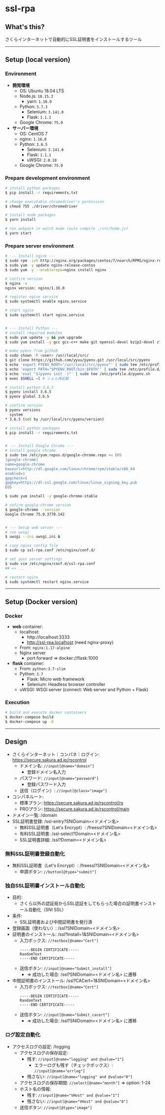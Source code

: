 # ssl-rpa

## What's this?

さくらインターネットで自動的にSSL証明書をインストールするツール

***

## Setup (local version)

### Environment
- **開発環境**
    - OS: Ubuntu 18.04 LTS
    - Node.js: `10.15.3`
        - yarn: `1.16.0`
    - Python: `3.7.3`
        - Selenium: `3.141.0`
        - Flask: `1.1.1`
    - Google Chrome: `75.0`
- **サーバー環境**
    - OS: CentOS 7
    - nginx: `1.16.0`
    - Python: `3.6.5`
        - Selenium: `3.141.0`
        - Flask: `1.1.1`
        - uWSGI: `2.0.18`
    - Google Chrome: `75.0`

### Prepare development environment
```bash
# install python packages
$ pip install -r requirements.txt

# change executable chromedriver's permission
$ chmod 755 ./driver/chromedriver

# install node packages
$ yarn install

# run webpack in watch mode (auto compile ./src/home.js)
$ yarn start
```

### Prepare server environment
```bash
# --- Install nginx ---
$ sudo rpm -ivh http://nginx.org/packages/centos/7/noarch/RPMS/nginx-release-centos-7-0.el7.ngx.noarch.rpm
$ sudo yum -y update nginx-release-centos
$ sudo yum -y --enablerepo=nginx install nginx

# confirm version
$ nginx -v
nginx version: nginx/1.16.0

# register nginx service
$ sudo systemctl enable nginx.service

# start nginx
$ sudo systemctl start nginx.service


# --- Install Python ---
# install required modules
$ sudo yum update -y && yum upgrade
$ sudo yum install -y gcc gcc-c++ make git openssl-devel bzip2-devel zlib-devel r sqlite-devel openssl-devel

# make pyenv from github
$ sudo chown -R <user> /usr/local/src/
$ git clone https://github.com/yyuu/pyenv.git /usr/local/src/pyenv
$ echo 'export PYENV_ROOT="/usr/local/src/pyenv"' | sudo tee /etc/profile.d/pyenv.sh
$ echo 'export PATH="$PYENV_ROOT/bin:$PATH"' | sudo tee /etc/profile.d/pyenv.sh
$ echo 'eval "$(pyenv init -)"' | sudo tee /etc/profile.d/pyenv.sh
$ exec $SHELL –l # シェル再起動

# install python 3.6.5
$ pyenv install 3.6.5
$ pyenv global 3.6.5

# confirm version
$ pyenv versions
  system
* 3.6.5 (set by /usr/local/src/pyenv/version)

# install python packages
$ pip install -r requirements.txt


# --- Install Google Chrome ---
# install google chrome
$ sudo tee /etc/yum.repos.d/google-chrome.repo << EOS
[google-chrome]
name=google-chrome
baseurl=http://dl.google.com/linux/chrome/rpm/stable/x86_64
enabled=1
gpgcheck=1
gpgkey=https://dl-ssl.google.com/linux/linux_signing_key.pub
EOS

$ sudo yum install -y google-chrome-stable

# cofirm google-chrome version
$ google-chrome --version
Google Chrome 75.0.3770.142


# --- Setup web server ---
# run uwsgi
$ uwsgi --ini uwsgi.ini &

# copy nginx config file
$ sudo cp ssl-rpa.conf /etc/nginx/conf.d/

# set your server settings
$ sudo vim /etc/nginx/conf.d/ssl-rpa.conf
## => ...

# restart nginx
$ sudo systemctl restart nginx.service
```

***

## Setup (Docker version)

### Docker
- **web** container:
    - localhost:
        - http://localhost:3333
        - http://ssl-rpa.localhost (need nginx-proxy)
    - From: `nginx:1.17-alpine`
    - Nginx server
        - port forward => docker://flask:1000
- **flask** container:
    - From: `python:3.7-slim`
    - Python: `3.7`
        - Flask: Micro web framework
        - Selenium: Headless browser controller
    - uWSGI: WSGI server (connect: Web server and Python + Flask)

### Execution
```bash
# build and execute docker containers
$ docker-compose build
$ docker-compose up -d
```

***

## Design

- さくらインターネット｜コンパネ｜ログイン: https://secure.sakura.ad.jp/rscontrol
    - ドメイン名: `//input[@name="domain"]`
        - 登録ドメイン名入力
    - パスワード: `//input[@name="password"]`
        - 登録パスワード入力
    - 送信（ログイン）: `//input[@class="image"]`
- コンパネルート:
    - 標準プラン: https://secure.sakura.ad.jp/rscontrol/rs
    - PROプラン: https://secure.sakura.ad.jp/rscontrol/main
- ドメイン一覧: /domain
- SSL証明書登録: /ssl-entry?SNIDomain=<ドメイン名>
    - 無料SSL証明書（Let's Encrypt）: /freessl?SNIDomain=<ドメイン名>
    - 有料SSL証明書: /ssl-select?Domain=<ドメイン名>
    - SSL証明書詳細: /ssl?Domain=<ドメイン名>

### 無料SSL証明書登録自動化
- 無料SSL証明書（Let's Encrypt）: /freessl?SNIDomain=<ドメイン名>
    - 申請ボタン: `//button[@type="submit"]`

### 独自SSL証明書インストール自動化
- 目的:
    - さくら以外の認証局からSSL認証をしてもらった場合の証明書インストール自動化（SNI SSL）
- 条件:
    - SSL証明書および中間証明書を発行済
- 登録画面（使わない）: /ssl?SNIDomain=<ドメイン名>
- 証明書のインストール: /ssl?Install=1&SNIDomain=<ドメイン名>
    - 入力ボックス: `//textbox[@name="Cert"]`
        ```ssl
        -----BEGIN CERTIFICATE-----
        RandomText
        -----END CERTIFICATE-----
        ```
    - 送信ボタン: `//input[@name="Submit_install"]`
        - => 成功した場合: /ssl?SNIDomain=<ドメイン名> に遷移
- 中間証明書のインストール: /ssl?CACert=1&SNIDomain=<ドメイン名>
    - 入力ボックス: `//textbox[@name="Cert"]`
        ```ssl
        -----BEGIN CERTIFICATE-----
        RandomText
        -----END CERTIFICATE-----
        ```
    - 送信ボタン: `//input[@name="Submit_cacert"]`
        - => 成功した場合: /ssl?SNIDomain=<ドメイン名> に遷移

### ログ設定自動化
- アクセスログの設定: /logging
    - アクセスログの保存設定:
        - 残す: `//input[@name="logging" and @value="1"]`
            - エラーログも残す（チェックボックス）: `//input[@name="errlog"]`
        - 残さない: `//input[@name="logging" and @value="0"]`
    - アクセスログの保存期間: `//select[@name="month"]` => option: 1-24
    - ホスト名の情報:
        - 残す: `//input[@name="VHost" and @value="1"]`
        - 残さない: `//input[@name="VHost" and @value="0"]`
    - 送信ボタン: `//input[@type="image"]`
    

